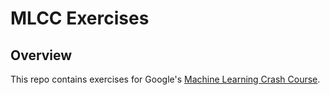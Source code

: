 # MLCC Exercises
## Overview
This repo contains exercises for Google's [Machine Learning Crash Course](https://developers.google.com/machine-learning/crash-course).